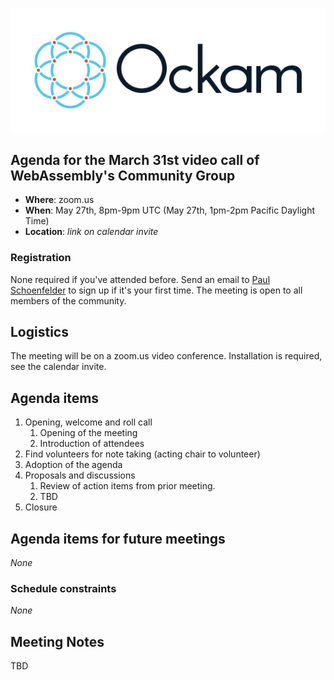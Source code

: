 ![Ockam Logo](../assets/logo.svg)

## Agenda for the March 31st video call of WebAssembly's Community Group

- **Where**: zoom.us
- **When**: May 27th, 8pm-9pm UTC (May 27th, 1pm-2pm Pacific Daylight Time)
- **Location**: *link on calendar invite*

### Registration

None required if you've attended before. Send an email to [Paul Schoenfelder](mailto:paul@ockam.io) to sign 
up if it's your first time. The meeting is open to all members of the community.

## Logistics

The meeting will be on a zoom.us video conference. Installation is required, see the calendar invite.

## Agenda items

1. Opening, welcome and roll call
    1. Opening of the meeting
    1. Introduction of attendees
1. Find volunteers for note taking (acting chair to volunteer)
1. Adoption of the agenda
1. Proposals and discussions
    1. Review of action items from prior meeting.
    1. TBD
1. Closure

## Agenda items for future meetings

*None*

### Schedule constraints

*None*

## Meeting Notes

TBD
